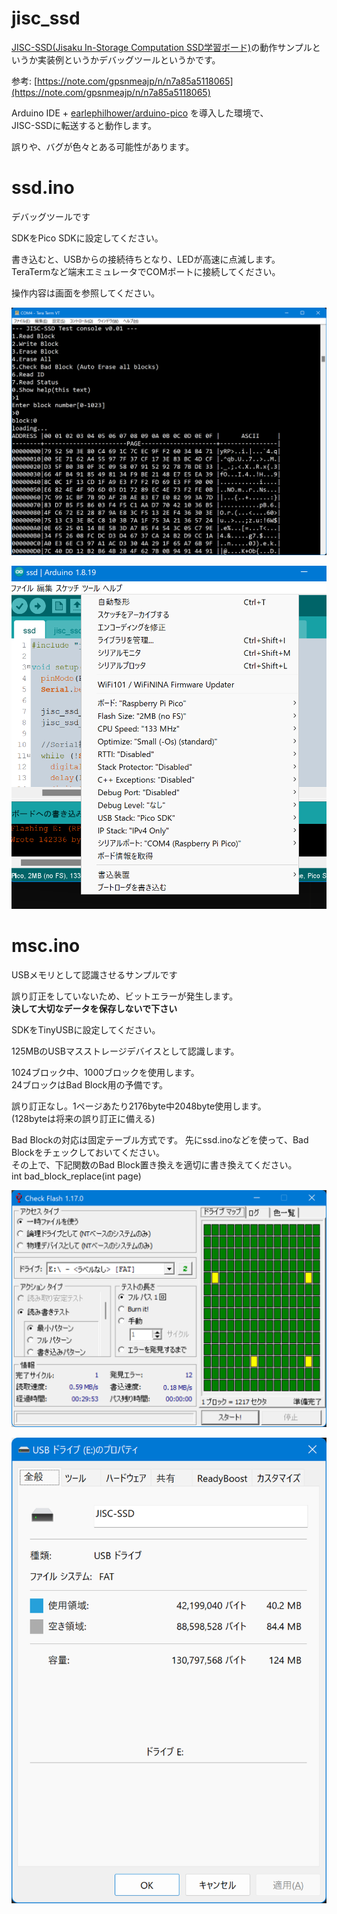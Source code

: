 # jisc_ssd
[JISC-SSD(Jisaku In-Storage Computation SSD学習ボード)](https://crane-elec.co.jp/products/vol-28/)の動作サンプルというか実装例というかデバッグツールというかです。

参考: [https://note.com/gpsnmeajp/n/n7a85a5118065](https://note.com/gpsnmeajp/n/n7a85a5118065)

Arduino IDE + [earlephilhower/arduino-pico](https://github.com/earlephilhower/arduino-pico) を導入した環境で、  
JISC-SSDに転送すると動作します。

誤りや、バグが色々とある可能性があります。

# ssd.ino
デバッグツールです

SDKをPico SDKに設定してください。

書き込むと、USBからの接続待ちとなり、LEDが高速に点滅します。  
TeraTermなど端末エミュレータでCOMポートに接続してください。

操作内容は画面を参照してください。

![](screen.png)

![](config.png)

# msc.ino
USBメモリとして認識させるサンプルです

誤り訂正をしていないため、ビットエラーが発生します。  
**決して大切なデータを保存しないで下さい**

SDKをTinyUSBに設定してください。

125MBのUSBマスストレージデバイスとして認識します。

1024ブロック中、1000ブロックを使用します。  
24ブロックはBad Block用の予備です。

誤り訂正なし。1ページあたり2176byte中2048byte使用します。  
(128byteは将来の誤り訂正に備える)

Bad Blockの対応は固定テーブル方式です。
先にssd.inoなどを使って、Bad Blockをチェックしておいてください。  
その上で、下記関数のBad Block置き換えを適切に書き換えてください。  
int bad_block_replace(int page)

![](check.png)

![](disc.png)
